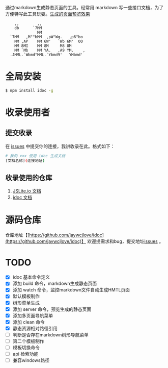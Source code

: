 
通过markdown生成静态页面的工具。经常用 markdown 写一些接口文档，为了方便特写此工具玩耍。[生成的页面预览效果](http://jaywcjlove.github.io/idoc) 

```
    ,,        ,,
    db      `7MM
              MM
  `7MM   ,M""bMM  ,pW"Wq.   ,p6"bo
    MM ,AP    MM 6W'   `Wb 6M'  OO
    MM 8MI    MM 8M     M8 8M
    MM `Mb    MM YA.   ,A9 YM.    ,
  .JMML.`Wbmd"MML.`Ybmd9'   YMbmd'
```

# 全局安装

```bash
$ npm install idoc -g
```


# 收录使用者

## 提交收录

在 [issues](https://github.com/jaywcjlove/idoc/issues) 中提交你的连接，我讲收录在此。格式如下：

```bash
# 我的 xxx 使用 idoc 生成文档
[文档名称](连接地址) 
```


## 收录使用的仓库

1. [JSLite.io 文档](http://jslite.github.io/JSLite/) 
2. [idoc 文档](http://jaywcjlove.github.io/idoc)




# 源码仓库

仓库地址【[https://github.com/jaywcjlove/idoc](https://github.com/jaywcjlove/idoc)】 欢迎提需求和bug，提交地址[issues](https://github.com/jaywcjlove/idoc/issues) 。



# TODO

- [x] idoc 基本命令定义
- [x] 添加 build 命令，markdown生成静态页面
- [x] 添加 watch 命令，监控markdown文件自动生成HMTL页面
- [x] 默认模板制作
- [x] 树形菜单生成
- [x] 添加 server 命令，预览生成的静态页面
- [x] 添加多页面导航菜单
- [x] 添加 clean 命令
- [x] 静态资源相对路径引用
- [ ] 判断是否存在markdown树形导航菜单
- [ ] 第二个模板制作
- [ ] 模板切换命令
- [ ] api 检索功能
- [ ] 兼容windows路径